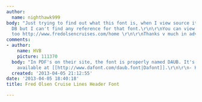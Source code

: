 ```yaml
---
author:
  name: nighthawk999
body: "Just trying to find out what this font is, when I view source it says it's
  DB but I can't find any reference for that font.\r\n\r\nYou can view the font online
  too http://www.fredolsencruises.com/home \r\n\r\nThanks v much in advance.\r\n\r\nMatt"
comments:
- author:
    name: HVB
    picture: 111370
  body: "In PDF's on their site, the font is properly named DAUB. It's a free font
    available at [[http://www.dafont.com/daub.font|Dafont]].\r\n\r\n- Herb"
  created: '2013-04-05 21:12:55'
date: '2013-04-05 18:40:18'
title: Fred Olsen Cruise Lines Header Font

---
```

